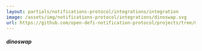 ```yaml
---
layout: partials/notifications-protocol/integrations/integration
image: /assets/img/notifications-protocol/integrations/dinoswap.svg
url: https://github.com/open-defi-notification-protocol/projects/tree/master/dinoswap
---
```


##### dinoswap
